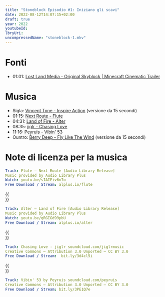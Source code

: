 ```yaml
---
title: "Stoneblock Episodio #1: Iniziano gli scavi"
date: 2022-08-12T14:07:15+02:00
draft: true
year: 2022
youtubeId:
lbryUri:
uncompressedName: "stoneblock-1.mkv"
---
```


# Fonti
+ 01:01: [Lost Land Media - Original Skyblock | Minecraft Cinematic Trailer](https://www.youtube.com/watch?v=lrEfwEWCmpY)

# Musica
+ Sigla: [Vincent Tone - Inspire Action](https://www.premiumbeat.com/royalty-free-tracks/inspire-action) (versione da 15 secondi)
+ 01:15: [Next Route - Flute](https://www.youtube.com/watch?v=sIAIEiv6n7o)
+ 04:31: [Land of Fire - Alter](https://www.youtube.com/watch?v=qRGIGd99pbU)
+ 08:35: [jiglr - Chasing Love](https://www.youtube.com/watch?v=EZY4O-Z2Nkg)
+ 11:16: [Peyruis - Vibin' 53](https://www.youtube.com/watch?v=4jx1j6-LgvE)
+ Ountro: [Berry Deep - Fly Like The Wind](https://www.premiumbeat.com/royalty-free-tracks/fly-like-the-wind) (versione da 15 secondi)

# Note di licenza per la musica
```yaml
Track: Flute — Next Route [Audio Library Release]
Music provided by Audio Library Plus
Watch: youtu.be/sIAIEiv6n7o
Free Download / Stream: alplus.io/flute
```
{{<br>}}
```yaml
Track: Alter — Land of Fire [Audio Library Release]
Music provided by Audio Library Plus
Watch: youtu.be/qRGIGd99pbU
Free Download / Stream: alplus.io/alter
```
{{<br>}}
```yaml
Track: Chasing Love - jiglr soundcloud.com/jiglrmusic
Creative Commons — Attribution 3.0 Unported — CC BY 3.0
Free Download / Stream:  bit.ly/3d4cl5i
```
{{<br>}}
```yaml
Track: Vibin' 53 by Peyruis soundcloud.com/peyruis
Creative Commons — Attribution 3.0 Unported — CC BY 3.0
Free Download / Stream: bit.ly/3PE1Q7e
```
